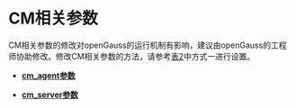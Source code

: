 # CM相关参数

CM相关参数的修改对openGauss的运行机制有影响，建议由openGauss的工程师协助修改。修改CM相关参数的方法，请参考[表2](重设参数.md#zh-cn_topic_0283137176_zh-cn_topic_0237121562_zh-cn_topic_0059777490_t290c8f15953843db8d8e53d867cd893d)中方式一进行设置。

-   **[cm\_agent参数](cm_agent参数.md)**  

-   **[cm\_server参数](cm_server参数.md)**  


